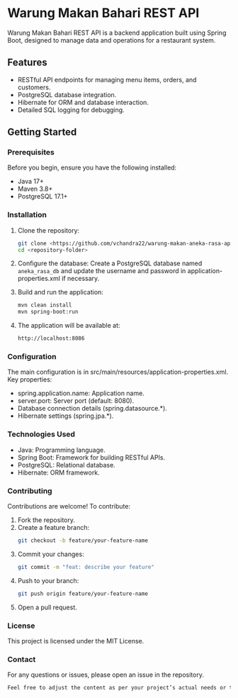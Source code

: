 # Warung Makan Bahari REST API

Warung Makan Bahari REST API is a backend application built using Spring Boot, designed to manage data and operations for a restaurant system.

## Features
- RESTful API endpoints for managing menu items, orders, and customers.
- PostgreSQL database integration.
- Hibernate for ORM and database interaction.
- Detailed SQL logging for debugging.

## Getting Started

### Prerequisites
Before you begin, ensure you have the following installed:
- Java 17+
- Maven 3.8+
- PostgreSQL 17.1+

### Installation

1. Clone the repository:
   ```bash
   git clone <https://github.com/vchandra22/warung-makan-aneka-rasa-api.git>
   cd <repository-folder>

2. Configure the database:
   Create a PostgreSQL database named ``aneka_rasa_db`` and update the username and password in application-properties.xml if necessary.

3. Build and run the application:
   ```bash
   mvn clean install
   mvn spring-boot:run
   
4. The application will be available at:
   ```bash
   http://localhost:8086

### Configuration
The main configuration is in src/main/resources/application-properties.xml.
Key properties:
- spring.application.name: Application name.
- server.port: Server port (default: 8080).
- Database connection details (spring.datasource.*).
- Hibernate settings (spring.jpa.*).

### Technologies Used
- Java: Programming language.
- Spring Boot: Framework for building RESTful APIs.
- PostgreSQL: Relational database.
- Hibernate: ORM framework.

### Contributing
Contributions are welcome! To contribute:

1. Fork the repository.
2. Create a feature branch:
    ```bash
   git checkout -b feature/your-feature-name
3. Commit your changes:
    ```bash
   git commit -m "feat: describe your feature"
4. Push to your branch:
    ```bash
   git push origin feature/your-feature-name
5. Open a pull request.

### License
This project is licensed under the MIT License.

### Contact
For any questions or issues, please open an issue in the repository.
```bash
Feel free to adjust the content as per your project’s actual needs or to add/remove sections!
